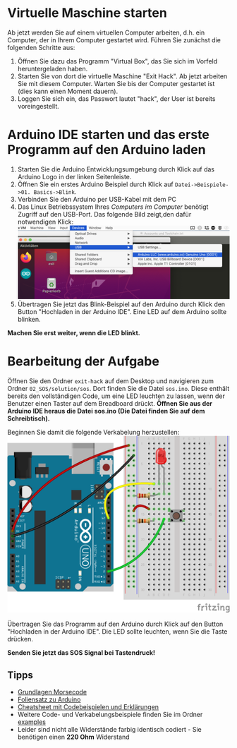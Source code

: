 # Virtuelle Maschine starten
Ab jetzt werden Sie auf einem virtuellen Computer arbeiten, d.h. ein Computer, der in Ihrem Computer gestartet wird. Führen Sie zunächst die folgenden Schritte aus:

1. Öffnen Sie dazu das Programm "Virtual Box", das Sie sich im Vorfeld heruntergeladen haben.
2. Starten Sie von dort die virtuelle Maschine "Exit Hack". Ab jetzt arbeiten Sie mit diesem Computer. Warten Sie bis der Computer gestartet ist (dies kann einen Moment dauern).
3. Loggen Sie sich ein, das Passwort lautet "hack", der User ist bereits voreingestellt.

# Arduino IDE starten und das erste Programm auf den Arduino laden
1. Starten Sie die Arduino Entwicklungsumgebung durch Klick auf das Arduino Logo in der linken Seitenleiste.
2. Öffnen Sie ein erstes Arduino Beispiel durch Klick auf `Datei->Beispiele->01. Basics->Blink`.
3. Verbinden Sie den Arduino per USB-Kabel mit dem PC
4. Das Linux Betriebssystem Ihres *Computers im Computer* benötigt Zugriff auf den USB-Port. Das folgende Bild zeigt,den dafür notwendigen Klick:
![setup usb in virtual machine](../img/setup_arduino_usb.png?raw=true)
5. Übertragen Sie jetzt das Blink-Beispiel auf den Arduino durch Klick den Button "Hochladen in der Arduino IDE". Eine LED auf dem Arduino sollte blinken.

**Machen Sie erst weiter, wenn die LED blinkt.**

# Bearbeitung der Aufgabe
Öffnen Sie den Ordner `exit-hack` auf dem Desktop und navigieren zum Ordner `02_SOS/solution/sos`.
Dort finden Sie die Datei `sos.ino`. Diese enthält bereits den vollständigen Code, um eine LED leuchten zu lassen, wenn der Benutzer einen Taster auf dem Breadboard drückt.
**Öffnen Sie aus der Arduino IDE heraus die Datei sos.ino (Die Datei finden Sie auf dem Schreibtisch).**

Beginnen Sie damit die folgende Verkabelung herzustellen:
![wiring button led](./examples/hello_world_blynk_button/hello_world_blynk_button.png?raw=true)

Übertragen Sie das Programm auf den Arduino durch Klick auf den Button "Hochladen in der Arduino IDE". Die LED sollte leuchten, wenn Sie die Taste drücken.

**Senden Sie jetzt das SOS Signal bei Tastendruck!**

## Tipps
* [Grundlagen Morsecode](https://github.com/mheckner/exit-hack/blob/master/02_SOS/morsecode.md)
* [Foliensatz zu Arduino](https://github.com/mheckner/exit-hack/tree/master/02_SOS/slides)
* [Cheatsheet mit Codebeispielen und Erklärungen](https://github.com/mheckner/exit-hack/blob/master/02_SOS/cheatsheet_arduino.md)
* Weitere Code- und Verkabelungsbeispiele finden Sie im Ordner [examples](https://github.com/mheckner/exit-hack/tree/master/02_SOS/examples)
* Leider sind nicht alle Widerstände farbig identisch codiert - Sie benötigen einen **220 Ohm** Widerstand

